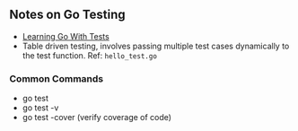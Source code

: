 ## Notes on Go Testing

* [Learning Go With Tests](https://quii.gitbook.io/learn-go-with-tests)
* Table driven testing, involves passing multiple test cases dynamically to the test function. Ref:
  `hello_test.go`


### Common Commands

* go test
* go test -v
* go test -cover (verify coverage of code)